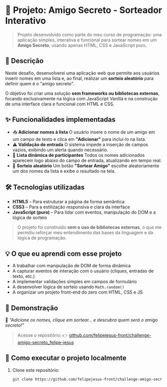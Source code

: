 # 🎁 Projeto: **Amigo Secreto - Sorteador Interativo**

> Projeto desenvolvido como parte do meu curso de programação: uma aplicação simples, interativa e funcional para sortear nomes em um **Amigo Secreto**, usando apenas HTML, CSS e JavaScript puro.

## 📌 Descrição

Neste desafio, desenvolverei uma aplicação web que permite aos usuários inserir nomes em uma lista e, ao final, realizar um **sorteio aleatório** para definir quem é o "amigo secreto".

O objetivo foi criar uma solução **sem frameworks ou bibliotecas externas**, focando exclusivamente na lógica com JavaScript Vanilla e na construção de uma interface clara e funcional com HTML e CSS.

## ✨ Funcionalidades implementadas

- 📥 **Adicionar nomes à lista**
  O usuário insere o nome de um amigo em um campo de texto e clica em **"Adicionar"** para incluí-lo na lista.
- ⚠️ **Validação de entrada**
  O sistema impede a inserção de campos vazios, exibindo um alerta quando necessário.
- 📃 **Lista dinâmica de participantes**
  Todos os nomes adicionados aparecem logo abaixo do campo de entrada, atualizando em tempo real.
- 🎲 **Sorteio aleatório**
  Um botão **"Sortear Amigo"** escolhe aleatoriamente um dos nomes da lista e exibe o resultado na tela.

## 🛠️ Tecnologias utilizadas

- **HTML5** – Para estruturar a página de forma semântica
- **CSS3** – Para a estilização responsiva e clara da interface
- **JavaScript (puro)** – Para lidar com eventos, manipulação do DOM e a lógica de sorteio

> O projeto foi construído **sem o uso de bibliotecas externas**, o que me permitiu reforçar meu entendimento das bases da linguagem e da lógica de programação.

## 💡 O que eu aprendi com esse projeto

- A trabalhar com manipulação de DOM de forma dinâmica
- A capturar eventos de interação com o usuário (cliques, entradas de texto, etc.)
- A implementar validações simples em campos de formulário
- A desenvolver lógica de sorteio usando `Math.random()`
- A organizar um projeto front-end do zero com HTML, CSS e JS

## 🧪 Demonstração

💬 _"Adicione os nomes, clique em sortear... e descubra quem será o amigo secreto!"_

> Acesse o repositório:
> 👉 [github.com/felipejesus-front/challenge-amigo-secreto_felipe-jesus](https://github.com/felipejesus-front/challenge-amigo-secreto_felipe-jesus)

## 🚀 Como executar o projeto localmente

1. Clone este repositório:
   ```bash
   git clone https://github.com/felipejesus-front/challenge-amigo-secreto_felipe-jesus.git
   ```
